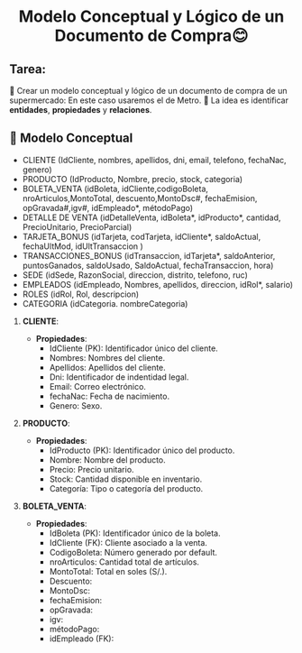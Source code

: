 <h1 align="center">Modelo Conceptual y Lógico de un Documento de Compra😊</h1>

## Tarea: 
📍 Crear un modelo conceptual y lógico de un documento de compra de un supermercado: En este caso usaremos el de  Metro.
📍 La idea es identificar **entidades**, **propiedades** y **relaciones**.

## 🔶 Modelo Conceptual 
- CLIENTE (IdCliente, nombres, apellidos, dni, email, telefono, fechaNac, genero)
- PRODUCTO (IdProducto, Nombre, precio, stock, categoria)
- BOLETA_VENTA (idBoleta, idCliente,codigoBoleta, nroArticulos,MontoTotal, descuento,MontoDsc#, fechaEmision, opGravada#,igv#, idEmpleado*, métodoPago)
- DETALLE DE VENTA (idDetalleVenta, idBoleta*, idProducto*, cantidad, PrecioUnitario, PrecioParcial)
- TARJETA_BONUS (idTarjeta, codTarjeta, idCliente*, saldoActual, fechaUltMod, idUltTransaccion )
- TRANSACCIONES_BONUS (idTransaccion, idTarjeta*, saldoAnterior, puntosGanados, saldoUsado, SaldoActual, fechaTransaccion, hora)
- SEDE (idSede, RazonSocial, direccion, distrito, telefono, ruc)
- EMPLEADOS (idEmpleado, Nombres, apellidos, direccion, idRol*, salario)
- ROLES (idRol, Rol, descripcion)
- CATEGORIA (idCategoria. nombreCategoria)


1. **CLIENTE**: 
   - **Propiedades**: 
     - IdCliente (PK): Identificador único del cliente.
     - Nombres: Nombres del cliente.
     - Apellidos: Apellidos del cliente.
     - Dni: Identificador de indentidad legal.
     - Email: Correo electrónico.
     - fechaNac: Fecha de nacimiento.
     - Genero: Sexo.

2. **PRODUCTO**: 
   - **Propiedades**: 
     - IdProducto (PK): Identificador único del producto.
     - Nombre: Nombre del producto.
     - Precio: Precio unitario.
     - Stock: Cantidad disponible en inventario.
     - Categoría: Tipo o categoría del producto.
    
3. **BOLETA_VENTA**: 
   - **Propiedades**:
     - IdBoleta (PK): Identificador único de la boleta.
     - IdCliente (FK): Cliente asociado a la venta.
     - CodigoBoleta: Número generado por default.
     - nroArticulos: Cantidad total de artículos.
     - MontoTotal: Total en soles (S/.).
     - Descuento: 
     - MontoDsc:
     - fechaEmision: 
     - opGravada:
     - igv:
     - métodoPago: 
     - idEmpleado (FK):  
